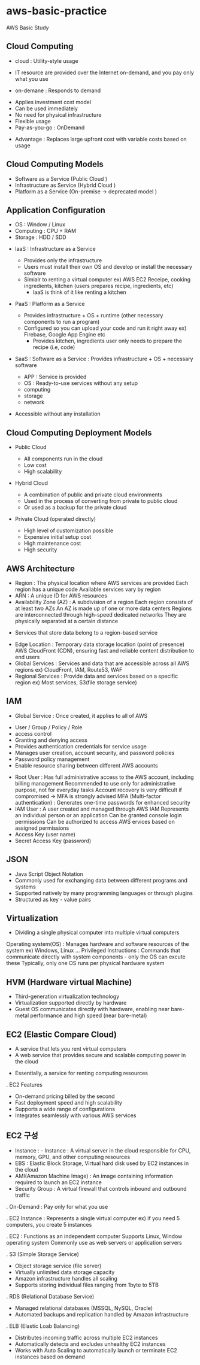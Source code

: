 # aws-basic-practice
AWS Basic Study

## Cloud Computing
* cloud : Utility-style usage
- IT resource are provided over the Internet on-demand, and you pay only what you use
* on-demane : Responds to demand
- Applies investment cost model
- Can be used immediately
- No need for physical infrastructure
- Flexible usage
- Pay-as-you-go : OnDemand
* Advantage : Replaces large upfront cost with variable costs based on usage

## Cloud Computing Models
- Software as a Service (Public Cloud )
- Infrastructure as Service (Hybrid Cloud )
- Platform as a Service (On-premise -> deprecated model )

## Application Configuration
- OS : Window / Linux
- Computing : CPU + RAM
- Storage : HDD / SDD

* laaS : Infrastructure as a Service
  - Provides only the infrastructure
  - Users must install their own OS and develop or install the necessary software
  - Simialr to renting a virtual computer
ex) AWS EC2
    Receipe, cooking ingredients, kitchen (users prepares recipe, ingredients, etc)
    * laaS is think of it like renting a kitchen

* PaaS : Platform as a Service
  - Provides infrastructure + OS + runtime (other necessary components to run a program)
  - Configured so you can upload your code and run it right away
  ex) Firebase, Google App Engine etc
      * Provides kitchen, ingredients
       user only needs to prepare the recipe (i.e, code)

 * SaaS : Software as a Service : Provides infrastructure + OS + necessary software
   - APP : Service is provided
   - OS : Ready-to-use services without any setup
   - computing
   - storage
   - network
- Accessible without any installation

## Cloud Computing Deployment Models
- Public Cloud
  - All components run in the cloud
  - Low cost
  - High scalability

- Hybrid Cloud
  - A combination of public and private cloud environments
  - Used in the process of converting from private to public cloud
  - Or used as a backup for the private cloud
 
- Private Cloud (operated directly)
  - High level of customization possible
  - Expensive initial setup cost
  - High maintenance cost
  - High security
 
## AWS Architecture
- Region : The physical location where AWS services are provided
           Each region has a unique code
           Available services vary by region
- ARN : A unique ID for AWS resources
- Availability Zone (AZ) : A subdivision of a region
                          Each region consists of at least two AZs
                          An AZ is made up of one or more data centers
                          Regions are interconnected through high-speed dedicated networks
                          They are physically separated at a certain distance
 * Services that store data belong to a region-based service
- Edge Location : Temporary data storage location (point of presence)
                  AWS CloudFront (CDN), ensuring fast and reliable content distribution to end users
- Global Services : Services and data that are accessible across all AWS regions
                 ex) CloudFront, IAM, Route53, WAF
- Regional Services : Provide data and services based on a specific region
               ex) Most services, S3(file storage service)

## IAM
* Global Service : Once created, it applies to all of AWS
- User / Group / Policy / Role
- access control
- Granting and denying access
- Provides authentication credentials for service usage
- Manages user creation, account security, and password policies
- Password policy management
- Enable resource sharing between different AWS accounts

* Root User : Has full administrative access to the AWS account, including billing management
              Recommended to use only for administrative purpose, not for everyday tasks
              Account recovery is very difficult if compromised -> MFA is strongly advised
              MFA (Multi-factor authentication) : Generates one-time passwords for enhanced security
* IAM User : A user created and managed through AWS IAM
             Represents an individual person or an application
             Can be granted console login permissions
             Can be authorized to access AWS ervices based on assigned permissions
* Access Key (user name)
* Secret Access Key (password) 

## JSON
- Java Script Object Notation
- Commonly used for exchanging data between different programs and systems
- Supported natively by many programming languages or through plugins
- Structured as key - value pairs

## Virtualization
- Dividing a single physical computer into multiple virtual computers

Operating system(OS) : Manages hardware and software resources of the system
                       ex) Windows, Linux ...
Privileged Instructions : Commands that communicate directly with system components - only the OS can excute these
                          Typically, only one OS runs per physical hardware system

## HVM (Hardware virtual Machine)
- Third-generation virtualization technology
- Virtualization supported directly by hardware
- Guest OS communicates directly with hardware, enabling near bare-metal performance and high speed (near bare-metal)

## EC2 (Elastic Compare Cloud)
- A service that lets you rent virtual computers
- A web service that provides secure and scalable computing power in the cloud
* Essentially, a service for renting computing resources

. EC2 Features
 - On-demand pricing billed by the second
 - Fast deployment speed and high scalability
 - Supports a wide range of configurations
 - Integrates seamlessly with various AWS services

## EC2 구성
- Instance : - Instance : A virtual server in the cloud responsible for CPU, memory, GPU, and other computing resources
- EBS : Elastic Block Storage, Virtual hard disk used by EC2 instances in the cloud
- AMI(Amazon Machine Image) : An image containing information required to launch an EC2 instance
- Security Group : A virtual firewall that controls inbound and outbound traffic

. On-Demand : Pay only for what you use

.  EC2 Instance : Represents a single virtual computer
                 ex) if you need 5 computers, you create 5 instances

. EC2 : Functions as an independent computer
        Supports Linux, Window operating system
        Commonly use as web servers or application servers

. S3 (Simple Storage Service)
 - Object storage service (file server)
 - Virtually unlimited data storage capacity
 - Amazon infrastructure handles all scaling
 - Supports storing individual files ranging from 1byte to 5TB

. RDS (Relational Database Service)
 - Managed relational databases (MSSQL, NySQL, Oracle)
 - Automated backups and replication handled by Amazon infrastructure

. ELB (Elastic Loab Balancing)
 - Distributes incoming traffic across multiple EC2 instances
 - Automatically detects and excludes unhealthy EC2 instances
 - Works with Auto Scaling to automatically launch or terminate EC2 instances based on demand
